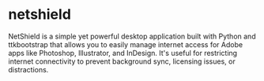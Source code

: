 # netshield
NetShield is a simple yet powerful desktop application built with Python and ttkbootstrap that allows you to easily manage internet access for Adobe apps like Photoshop, Illustrator, and InDesign. It's useful for restricting internet connectivity to prevent background sync, licensing issues, or distractions.
